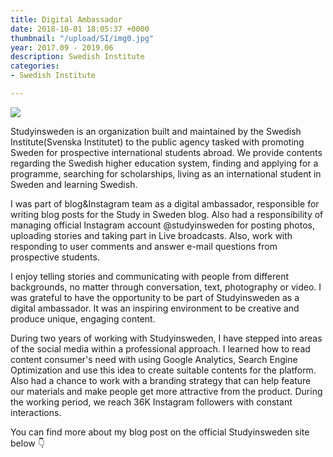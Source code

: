 ```yaml
---
title: Digital Ambassador
date: 2018-10-01 18:05:37 +0000
thumbnail: "/upload/SI/img0.jpg"
year: 2017.09 - 2019.06
description: Swedish Institute
categories:
- Swedish Institute

---
```


![](/upload/SI/img1.jpg)


Studyinsweden is an organization built and maintained by the Swedish Institute(Svenska Institutet) to the public agency tasked with promoting Sweden for prospective international students abroad. We provide contents regarding the Swedish higher education system, finding and applying for a programme, searching for scholarships, living as an international student in Sweden and learning Swedish.

I was part of blog&Instagram team as a digital ambassador, responsible for writing blog posts for the Study in Sweden blog. Also had a responsibility of managing official Instagram account @studyinsweden for posting photos, uploading stories and taking part in Live broadcasts. Also, work with responding to user comments and answer e-mail questions from prospective students.

I enjoy telling stories and communicating with people from different backgrounds, no matter through conversation, text, photography or video. I was grateful to have the opportunity to be part of Studyinsweden as a digital ambassador. It was an inspiring environment to be creative and produce unique, engaging content.

During two years of working with Studyinsweden, I have stepped into areas of the social media within a professional approach. I learned how to read content consumer's need with using Google Analytics, Search Engine Optimization and use this idea to create suitable contents for the platform. Also had a chance to work with a branding strategy that can help feature our materials and make people get more attractive from the product. During the working period, we reach 36K Instagram followers with constant interactions.


You can find more about my blog post on the official Studyinsweden site below 👇



<object  width= 100% height = 600 type="text/html" data="http://blogs.studyinsweden.se/author/hyunjin/">
</object>
